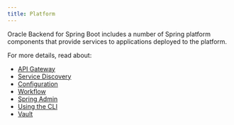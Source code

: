 ```yaml
---
title: Platform
---
```


Oracle Backend for Spring Boot includes a number of Spring platform components that provide services to applications deployed to the platform.

For more details, read about:

   - [API Gateway](./apigw)
   - [Service Discovery](./eureka)
   - [Configuration](./config)
   - [Workflow](./conductor)
   - [Spring Admin](./spring-admin)
   - [Using the CLI](../development/cli)
   - [Vault](./vault/)
